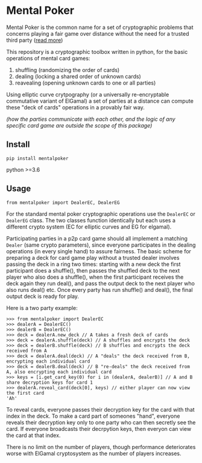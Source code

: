 # Mental Poker

Mental Poker is the common name for a set of cryptographic problems that concerns playing a fair game over distance without the need for a trusted third party ([read more](https://en.wikipedia.org/wiki/Mental_poker))

This repository is a cryptographic toolbox written in python, for the basic operations of mental card games:

1. shuffling (randomizing the order of cards)
2. dealing (locking a shared order of unknown cards)
3. reavealing (opening unknown cards to one or all parties)

Using elliptic curve crytpography (or a universally re-encryptable commutative variant of ElGamal) a set of parties at a distance can compute these "deck of cards" operations in a provably fair way.

*(how the parties communicate with each other, and the logic of any specific card game are outside the scope of this package)*

## Install

`pip install mentalpoker`

python >=3.6

## Usage

`from mentalpoker import DealerEC, DealerEG`

For the standard mental poker cryptographic operations use the `DealerEC` or `DealerEG` class. The two classes function identically but each uses a different crypto system (EC for elliptic curves and EG for elgamal).

Participating parties in a p2p card game should all implement a matching `Dealer` (same crypto parameters), since everyone participates in the dealing operations (in every single hand) to assure fairness. The basic scheme for preparing a deck for card game play without a trusted dealer involves passing the deck in a ring two times: starting with a new deck the first participant does a shuffle(), then passes the shuffled deck to the next player who also does a shuffle(), when the first participant receives the deck again they run deal(), and pass the output deck to the next player who also runs deal() etc. Once every party has run shuffle() and deal(), the final output deck is ready for play.

Here is a two party example:

```
>>> from mentalpoker import DealerEC
>>> dealerA = DealerEC()
>>> dealerB = DealerEC()
>>> deck = dealerA.new_deck // A takes a fresh deck of cards
>>> deck = dealerA.shuffle(deck) // A shuffles and encrypts the deck
>>> deck = dealerB.shuffle(deck) // B shuffles and encrypts the deck received from A
>>> deck = dealerA.deal(deck) // A "deals" the deck received from B, encrypting each individual card
>>> deck = dealerB.deal(deck) // B "re-deals" the deck received from A, also encrypting each individual card
>>> keys = [i.get_card_key(0) for i in (dealerA, dealerB)] // A and B share decryption keys for card 1
>>> dealerA.reveal_card(deck[0], keys) // either player can now view the first card
'Ah'
```

To reveal cards, everyone passes their decryption key for the card with that index in the deck. To make a card part of someones "hand", everyone reveals their decryption key only to one party who can then secretly see the card. If everyone broadcasts their decrpytion keys, then everyon can view the card at that index.

There is no limit on the number of players, though performance deteriorates worse with ElGamal cryptosystem as the number of players increases.

